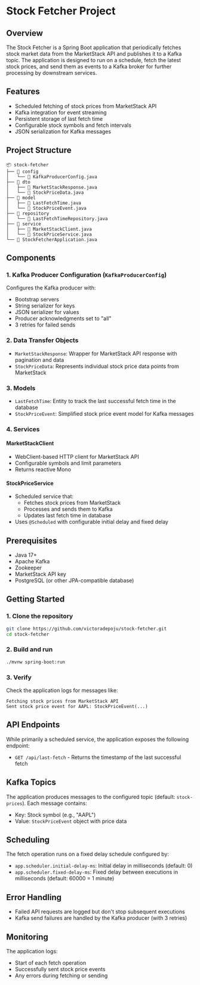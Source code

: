 # Stock Fetcher Project

## Overview
The Stock Fetcher is a Spring Boot application that periodically fetches stock market data from the MarketStack API and publishes it to a Kafka topic. The application is designed to run on a schedule, fetch the latest stock prices, and send them as events to a Kafka broker for further processing by downstream services.

## Features
- Scheduled fetching of stock prices from MarketStack API
- Kafka integration for event streaming
- Persistent storage of last fetch time
- Configurable stock symbols and fetch intervals
- JSON serialization for Kafka messages

## Project Structure

```
📦 stock-fetcher
├── 📂 config
│   └── 📄 KafkaProducerConfig.java
├── 📂 dto
│   ├── 📄 MarketStackResponse.java
│   └── 📄 StockPriceData.java
├── 📂 model
│   ├── 📄 LastFetchTime.java
│   └── 📄 StockPriceEvent.java
├── 📂 repository
│   └── 📄 LastFetchTimeRepository.java
├── 📂 service
│   ├── 📄 MarketStackClient.java
│   └── 📄 StockPriceService.java
└── 📄 StockFetcherApplication.java
```


## Components

### 1. Kafka Producer Configuration (`KafkaProducerConfig`)
Configures the Kafka producer with:
- Bootstrap servers
- String serializer for keys
- JSON serializer for values
- Producer acknowledgments set to "all"
- 3 retries for failed sends

### 2. Data Transfer Objects
- `MarketStackResponse`: Wrapper for MarketStack API response with pagination and data
- `StockPriceData`: Represents individual stock price data points from MarketStack

### 3. Models
- `LastFetchTime`: Entity to track the last successful fetch time in the database
- `StockPriceEvent`: Simplified stock price event model for Kafka messages

### 4. Services
#### MarketStackClient
- WebClient-based HTTP client for MarketStack API
- Configurable symbols and limit parameters
- Returns reactive Mono<MarketStackResponse>

#### StockPriceService
- Scheduled service that:
  - Fetches stock prices from MarketStack
  - Processes and sends them to Kafka
  - Updates last fetch time in database
- Uses `@Scheduled` with configurable initial delay and fixed delay

## Prerequisites
- Java 17+
- Apache Kafka
- Zookeeper
- MarketStack API key
- PostgreSQL (or other JPA-compatible database)

## Getting Started

### 1. Clone the repository
```bash
git clone https://github.com/victoradepoju/stock-fetcher.git
cd stock-fetcher
```

### 2. Build and run
```bash
./mvnw spring-boot:run
```

### 3. Verify
Check the application logs for messages like:
```
Fetching stock prices from MarketStack API
Sent stock price event for AAPL: StockPriceEvent(...)
```

## API Endpoints
While primarily a scheduled service, the application exposes the following endpoint:

- `GET /api/last-fetch` - Returns the timestamp of the last successful fetch

## Kafka Topics
The application produces messages to the configured topic (default: `stock-prices`). Each message contains:
- Key: Stock symbol (e.g., "AAPL")
- Value: `StockPriceEvent` object with price data

## Scheduling
The fetch operation runs on a fixed delay schedule configured by:
- `app.scheduler.initial-delay-ms`: Initial delay in milliseconds (default: 0)
- `app.scheduler.fixed-delay-ms`: Fixed delay between executions in milliseconds (default: 60000 = 1 minute)

## Error Handling
- Failed API requests are logged but don't stop subsequent executions
- Kafka send failures are handled by the Kafka producer (with 3 retries)

## Monitoring
The application logs:
- Start of each fetch operation
- Successfully sent stock price events
- Any errors during fetching or sending

